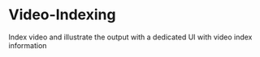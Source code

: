 # Video-Indexing
Index video and illustrate the output with a dedicated UI with video index information
